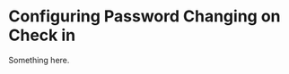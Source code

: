 [title]: # (Configuring Password Changing on Check in)
[tags]: # (XXX)
[priority]: # (3295)
# Configuring Password Changing on Check in
Something here.
